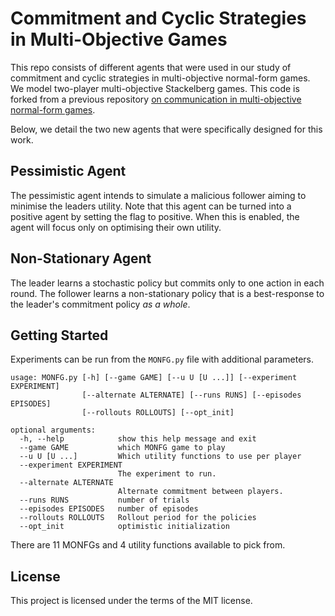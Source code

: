 # Commitment and Cyclic Strategies in Multi-Objective Games
This repo consists of different agents that were used in our study of commitment and cyclic strategies in multi-objective normal-form games. We model two-player multi-objective Stackelberg games. This code is forked from a previous repository [on communication in multi-objective normal-form games](https://github.com/wilrop/communication_monfg). 

Below, we detail the two new agents that were specifically designed for this work.

## Pessimistic Agent
The pessimistic agent intends to simulate a malicious follower aiming to minimise the leaders utility. Note that this agent can be turned into a positive agent by setting the flag to positive. When this is enabled, the agent will focus only on optimising their own utility.

## Non-Stationary Agent
The leader learns a stochastic policy but commits only to one action in each round. The follower learns a non-stationary policy that is a best-response to the leader's commitment policy *as a whole*. 

## Getting Started

Experiments can be run from the `MONFG.py` file with additional parameters. 
```
usage: MONFG.py [-h] [--game GAME] [--u U [U ...]] [--experiment EXPERIMENT]
                [--alternate ALTERNATE] [--runs RUNS] [--episodes EPISODES]
                [--rollouts ROLLOUTS] [--opt_init]

optional arguments:
  -h, --help            show this help message and exit
  --game GAME           which MONFG game to play
  --u U [U ...]         Which utility functions to use per player
  --experiment EXPERIMENT
                        The experiment to run.
  --alternate ALTERNATE
                        Alternate commitment between players.
  --runs RUNS           number of trials
  --episodes EPISODES   number of episodes
  --rollouts ROLLOUTS   Rollout period for the policies
  --opt_init            optimistic initialization
```

There are 11 MONFGs and 4 utility functions available to pick from. 

## License

This project is licensed under the terms of the MIT license.

